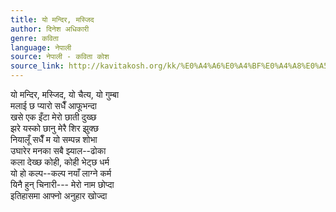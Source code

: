 ```yaml
---
title: यो मन्दिर, मस्जिद
author: दिनेश अधिकारी
genre: कविता
language: नेपाली
source: नेपाली - कविता कोश
source_link: http://kavitakosh.org/kk/%E0%A4%A6%E0%A4%BF%E0%A4%A8%E0%A5%87%E0%A4%B6_%E0%A4%85%E0%A4%A7%E0%A4%BF%E0%A4%95%E0%A4%BE%E0%A4%B0%E0%A5%80
---
```


यो मन्दिर, मस्जिद, यो चैत्य, यो गुम्बा  
मलाई छ प्यारो सधैँ आफूभन्दा  
खसे एक इँटा मेरो छाती दुख्छ  
झरे यस्को छानु मेरै शिर झुक्छ  
नियालूँ सधैँ म यो सम्पन्न शोभा  
उघारेर मनका सबै झ्याल--ढोका  
कला देख्छ कोही, कोही भेट्छ धर्म  
यो हो कल्प--कल्प नयाँ लाग्ने कर्म  
यिनै हुन् चिनारी--- मेरो नाम छोप्दा  
इतिहासमा आफ्नो अनुहार खोज्दा
